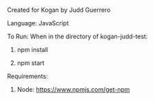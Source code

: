 Created for Kogan by Judd Guerrero


Language: JavaScript


To Run:
When in the directory of kogan-judd-test:

1. npm install

2. npm start

Requirements:
1. Node: https://www.npmjs.com/get-npm
